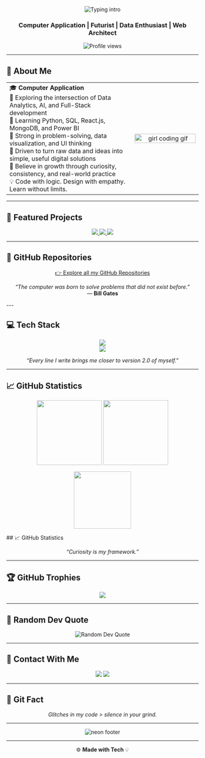 <!-- ===== Animated Header ===== -->
<p align="center">
  <img src="https://readme-typing-svg.herokuapp.com?font=Fira+Code&size=32&duration=2000&pause=1200&center=true&vCenter=true&width=800&height=60&color=00E5B5&lines=Hi+there!+%F0%9F%91%8B+I'm+HARSHINI" alt="Typing intro"/>
</p>

<h3 align="center">Computer Application | Futurist | Data Enthusiast | Web Architect</h3>

<!-- ===== Profile Views ===== -->
<p align="center">
  <img src="https://komarev.com/ghpvc/?username=Harshini-Gittech&label=Profile%20Views&color=00d4ff&style=flat-square" alt="Profile views" />
</p>

---

## 🌼 About Me
<table>
<tr>
<td width="65%" valign="top">
  🎓 <b>Computer Application</b><br>
  🔭 Exploring the intersection of Data Analytics, AI, and Full-Stack development<br>
  🧠 Learning Python, SQL, React.js, MongoDB, and Power BI<br>
  🧩 Strong in problem-solving, data visualization, and UI thinking<br>
  🚀 Driven to turn raw data and ideas into simple, useful digital solutions<br>
  🌱 Believe in growth through curiosity, consistency, and real-world practice<br>
  💡 Code with logic. Design with empathy. Learn without limits.<br>
</td>

<td width="35%" align="center">
  <img src="https://media.giphy.com/media/L8K62iTDkzGX6/giphy.gif" alt="girl coding gif" width="100%">
</td>
</tr>
</table>

---

## 🚀 Featured Projects
<p align="center">
  <a href="https://github.com/Harshini-Gittech/web-basics-lab">
    <img src="https://img.shields.io/badge/web--basics--lab-HTML%20•%20CSS%20•%20JS-0a0a0a?style=for-the-badge&logo=vercel&logoColor=00ffd1" />
  </a>
  <a href="https://github.com/Harshini-Gittech/academic-management-system">
    <img src="https://img.shields.io/badge/academic--management--system-Dashboard-0a0a0a?style=for-the-badge&logo=mongodb&logoColor=00ffd1" />
  </a>
  <a href="https://github.com/Harshini-Gittech/profile-hub">
    <img src="https://img.shields.io/badge/profile--hub-React%20App-0a0a0a?style=for-the-badge&logo=react&logoColor=00ffd1" />
  </a>
</p>

---

## 📂 GitHub Repositories
<p align="center">
  <a href="https://github.com/Harshini-Gittech?tab=repositories">
    👉 Explore all my GitHub Repositories
  </a>
</p>
<p align="center"><i>“The computer was born to solve problems that did not exist before.”</i><br>— <b>Bill Gates</b></p>
---

## 💻 Tech Stack
<p align="center">
<img src="https://skillicons.dev/icons?i=python,sql,firebase,flask,django,html,css,js,react,nodejs,express,mongodb,git,github,vscode,figma,canva,ai,powershell,photoshop,tailwind,postman" /><br/>

  <img src="https://img.shields.io/badge/Analytics-0a0a0a?style=for-the-badge&logo=google-analytics&logoColor=00ffd1"/>
</p>

<p align="center"><i>“Every line I write brings me closer to version 2.0 of myself.”</i></p>

---

## 📈 GitHub Statistics
<p align="center">
  <img height="170" src="https://github-readme-stats.vercel.app/api?username=Harshini-Gittech&show_icons=true&theme=tokyonight&hide_border=true" />
  <img height="170" src="https://github-readme-streak-stats.herokuapp.com?user=Harshini-Gittech&theme=tokyonight&hide_border=true" />
</p>

<p align="center">
  <img height="150" src="https://github-readme-activity-graph.vercel.app/graph?username=Harshini-Gittech&theme=react-dark&hide_border=true&area=true" />
</p>
## 📈 GitHub Statistics

<p align="center"><i>“Curiosity is my framework.”</i></p>

---

## 🏆 GitHub Trophies
<p align="center">
  <img src="https://github-profile-trophy.vercel.app/?username=Harshini-Gittech&theme=onestar&no-frame=true&row=1&margin-w=10" />
</p>

---

## 💬 Random Dev Quote
<p align="center">
  <img src="https://quotes-github-readme.vercel.app/api?type=horizontal&theme=radical" alt="Random Dev Quote"/>
</p>

---

## 🤝 Contact With Me
<p align="center">
  <a href="mailto:harshiniharshu1012@gmail.com"><img src="https://img.shields.io/badge/Gmail-D14836?style=for-the-badge&logo=gmail&logoColor=white"></a>
  <a href="https://linkedin.com/in/harshini-380a74326"><img src="https://img.shields.io/badge/LinkedIn-0A66C2?style=for-the-badge&logo=linkedin&logoColor=white"></a>
</p>

---

## 🧠 Git Fact
<p align="center"><i>Glitches in my code &gt; silence in your grind.</i></p>

---

<!-- ===== Neon Tech Footer: straight blue–green bar ===== -->
<p align="center">
  <img src="https://capsule-render.vercel.app/api?type=rect&section=footer&height=80&color=0:00ffd1,100:00a3ff&text=&fontColor=ffffff&reversal=true" alt="neon footer"/>
</p>

---

<p align="center">
  ⚙️ <b>Made with Tech</b> 💡
</p>
